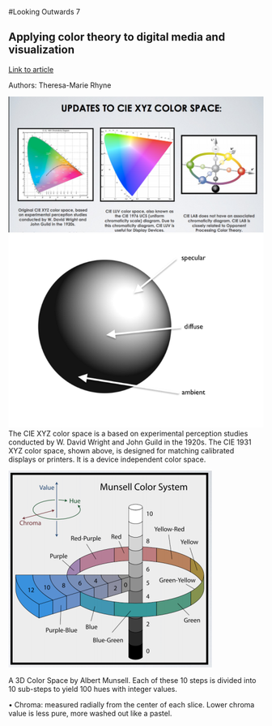 #Looking Outwards 7

## Applying color theory to digital media and visualization

[Link to article](http://dl.acm.org/citation.cfm?id=2792696)

Authors: Theresa-Marie Rhyne


![link](images/color_space.png)
![link](images/shader.png)
The CIE XYZ color space is a based on experimental perception studies conducted by W. David Wright and John Guild
in the 1920s. The CIE 1931 XYZ color space, shown above, is designed for matching calibrated displays or printers. It is a
device independent color space.

![link](images/color_space2.png)

A 3D Color Space by Albert Munsell.
 Each of these 10 steps is divided into 10 sub-steps
 to yield 100 hues with integer values.
 
• Chroma: measured radially from the
center of each slice. Lower chroma value is less pure, more washed out like a
pastel.